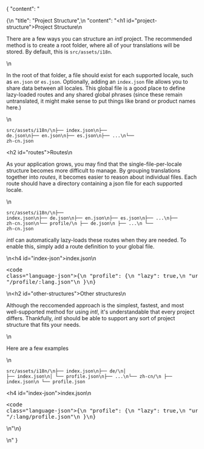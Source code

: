 {
  "content": "<p>{\n  &quot;title&quot;: &quot;Project Structure&quot;,\n  &quot;content&quot;: &quot;&lt;h1 id=\"project-structure\"&gt;Project Structure</h1>\\n<p>There are a few ways you can structure an <em>intl</em> project. The recommended method is to create a root folder, where all of your translations will be stored. By default, this is <code>src/assets/i18n</code>. </p>\\n<p>In the root of that folder, a file should exist for each supported locale, such as <code>en.json</code> or <code>es.json</code>. Optionally, adding an <code>index.json</code> file allows you to share data between all locales. This global file is a good place to define lazy-loaded routes and any shared global phrases (since these remain untranslated, it might make sense to put things like brand or product names here.)</p>\\n<pre><code>src/assets/i18n/\\n├── index.json\\n├── de.json\\n├── en.json\\n├── es.json\\n├── ...\\n└── zh-cn.json</code></pre>&lt;h2 id=\"routes\"&gt;Routes</h2>\\n<p>As your application grows, you may find that the single-file-per-locale structure becomes more difficult to manage. By grouping translations together into <em>routes</em>, it becomes easier to reason about individual files. Each route should have a directory containing a json file for each supported locale.</p>\\n<pre><code>src/assets/i18n/\\n├── index.json\\n├── de.json\\n├── en.json\\n├── es.json\\n├── ...\\n├── zh-cn.json\\n└── profile/\\n    ├── de.json\\n    ├── ...\\n    └── zh-cn.json</code></pre><p><em>intl</em> can automatically lazy-loads these routes when they are needed. To enable this, simply add a route definition to your global file.</p>\\n&lt;h4 id=\"index-json\"&gt;index.json</h4>\\n<pre><code class=\"language-json\">{\\n    &quot;profile&quot;: {\\n        &quot;lazy&quot;: true,\\n        &quot;url&quot;: &quot;/profile/:lang.json&quot;\\n    }\\n}</code></pre>\\n&lt;h2 id=\"other-structures\"&gt;Other structures</h2>\\n<p>Although the reccomended approach is the simplest, fastest, and most well-supported method for using <em>intl</em>, it&#39;s understandable that every project differs. Thankfully, <em>intl</em> should be able to support any sort of project structure that fits your needs.</p>\\n<p>Here are a few examples</p>\\n<pre><code>src/assets/i18n/\\n├── index.json\\n├── de/\\n│   ├── index.json\\n│   └── profile.json\\n├── ...\\n└── zh-cn/\\n    ├── index.json\\n    └── profile.json</code></pre>&lt;h4 id=\"index-json\"&gt;index.json</h4>\\n<pre><code class=\"language-json\">{\\n    &quot;profile&quot;: {\\n        &quot;lazy&quot;: true,\\n        &quot;url&quot;: &quot;/:lang/profile.json&quot;\\n    }\\n}</code></pre>\\n&quot;\n}</p>\n"
}
